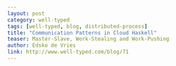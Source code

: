 ```yaml
---
layout: post
category: well-typed
tags: [well-typed, blog, distributed-process]
title: "Communication Patterns in Cloud Haskell"
teaser: Master-Slave, Work-Stealing and Work-Pushing
author: Edsko de Vries
link: http://www.well-typed.com/blog/71
---
```

